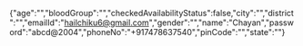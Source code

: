 {"age":"","bloodGroup":"","checkedAvailabilityStatus":false,"city":"","district":"","emailId":"hailchiku6@gmail.com","gender":"","name":"Chayan","password":"abcd@2004","phoneNo":"+917478637540","pinCode":"","state":""}
